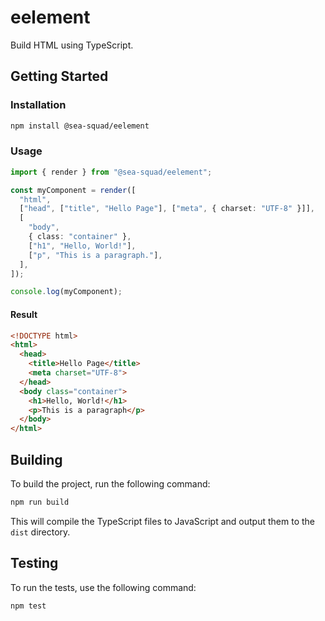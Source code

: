 # eelement

Build HTML using TypeScript.

## Getting Started

### Installation

```bash
npm install @sea-squad/eelement
```

### Usage

```typescript
import { render } from "@sea-squad/eelement";

const myComponent = render([
  "html",
  ["head", ["title", "Hello Page"], ["meta", { charset: "UTF-8" }]],
  [
    "body",
    { class: "container" },
    ["h1", "Hello, World!"],
    ["p", "This is a paragraph."],
  ],
]);

console.log(myComponent);
```

#### Result

```html
<!DOCTYPE html>
<html>
  <head>
    <title>Hello Page</title>
    <meta charset="UTF-8">
  </head>
  <body class="container">
    <h1>Hello, World!</h1>
    <p>This is a paragraph</p>
  </body>
</html>
```

## Building

To build the project, run the following command:

```bash
npm run build
```

This will compile the TypeScript files to JavaScript and output them to the `dist` directory.

## Testing

To run the tests, use the following command:

```bash
npm test
```
